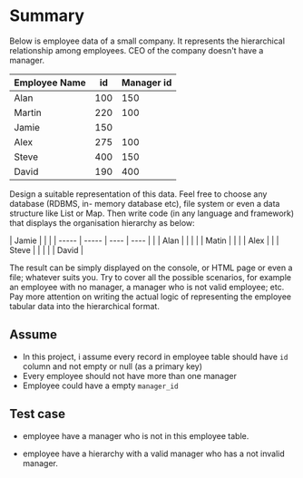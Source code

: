 # Summary
Below is employee data of a small company.
It represents the hierarchical relationship among employees. CEO of the company doesn't have a manager.


| Employee Name | id | Manager id |
| ----- | -----| ----|
| Alan | 100 | 150 |
| Martin | 220 | 100 |
| Jamie | 150 | |
| Alex | 275 | 100 |
| Steve | 400 | 150 |
| David | 190 | 400 |

Design a suitable representation of this data. Feel free to choose any database (RDBMS, in- memory database etc), file system or even a data structure like List or Map. Then write code (in any language and framework) that displays the organisation hierarchy as below:

| Jamie | | |
| ----- | ----- | ---- | ---- |
| | Alan | |
| | | Matin |
| | | Alex |
| | Steve | |
| | | David |

The result can be simply displayed on the console, or HTML page or even a file; whatever suits you.
Try to cover all the possible scenarios, for example an employee with no manager, a manager who is not valid employee; etc.
Pay more attention on writing the actual logic of representing the employee tabular data into the hierarchical format.

## Assume
- In this project, i assume every record in employee table should have `id` column and not empty or null (as a primary key)
- Every employee should not have more than one manager
- Employee could have a empty `manager_id`


## Test case

- employee have a manager who is not in this employee table.

- employee have a hierarchy with a valid manager who has a not invalid manager.
